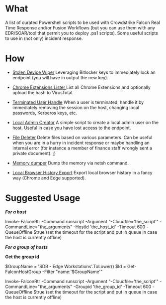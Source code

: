 # What

A list of curated Powershell scripts to be used with Crowdstrike Falcon Real Time Response and/or Fusion Workflows (but you can use them with any EDR/SOAR/tool that permit you to deploy .ps1 scripts).
Some useful scripts to use in (not only) incident response.

# How

- [Stolen Device Wiper](https://github.com/g4bri-3l3/Crowdstrike-RTR-Awesome-Scripts/blob/main/scripts/stolen_device_wiper.ps1)
Leveraging Bitlocker keys to immediately lock an endpoint (you will have in output the new key).

- [Chrome Extensions Lister ](https://github.com/g4bri-3l3/Crowdstrike-RTR-IR-Awesome-Scripts/blob/main/scripts/chrome_extensions_lister.ps1)
List all Chrome Extensions and optionally upload the hash to VirusTotal.

- [Terminated User Handle](https://github.com/g4bri-3l3/Crowdstrike-RTR-IR-Awesome-Scripts/blob/main/scripts/terminated_user_handle.ps1)
When a user is terminated, handle it by immediately removing the session on the host, changing local passwords, Kerberos keys, etc.

- [Local Admin Creator](https://github.com/g4bri-3l3/Crowdstrike-RTR-IR-Awesome-Scripts/blob/main/scripts/create_local_admin.ps1)
A simple script to create a local admin user on the host. Useful in case you have lost access to the endpoint.

- [File Deleter](https://github.com/g4bri-3l3/Crowdstrike-RTR-IR-Awesome-Scripts/blob/main/scripts/file_deleter.ps1)
Delete files based on various parameters. Can be useful when you are in a hurry in incident response or maybe handling an internal error (for instance a member of finance staff wrongly sent a private document).  ;)

- [Memory dumper](https://github.com/g4bri-3l3/Crowdstrike-RTR-IR-Awesome-Scripts/blob/main/scripts/memdump.ps1)
Dump the memory via netsh command.

- [Local Browser History Export](https://github.com/g4bri-3l3/Crowdstrike-RTR-IR-Awesome-Scripts/blob/main/scripts/local_browser_history_export.ps1)
Export local browser history in a fancy way (Chrome and Edge supported).

# Suggested Usage


***For a host***

Invoke-FalconRtr -Command runscript -Argument "-Cloudfile='the_script'" -CommandLine="the_arguments" -HostId 'the_host_id' -Timeout 600 -QueueOffline $true (set the timeout for the script and put in queue in case the host is currently offline)

***For a group of hosts***

**Get the group id**

$GroupName = 'SDB - Edge Workstations'.ToLower()
$Id = Get-FalconHostGroup -Filter "name:'$GroupName'"

Invoke-FalconRtr -Command runscript -Argument "-Cloudfile='the_script'" -CommandLine="the_arguments" -Groupid 'the_group_id' -Timeout 600 -QueueOffline $true (set the timeout for the script and put in queue in case the host is currently offline)
